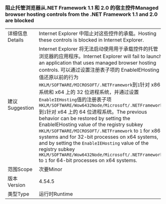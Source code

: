 ### <a name="managed-browser-hosting-controls-from-the-net-framework-11-and-20-are-blocked"></a><span data-ttu-id="3596d-101">阻止托管浏览器从.NET Framework 1.1 和 2.0 的宿主控件</span><span class="sxs-lookup"><span data-stu-id="3596d-101">Managed browser hosting controls from the .NET Framework 1.1 and 2.0 are blocked</span></span>

|   |   |
|---|---|
|<span data-ttu-id="3596d-102">详细信息</span><span class="sxs-lookup"><span data-stu-id="3596d-102">Details</span></span>|<span data-ttu-id="3596d-103">Internet Explorer 中阻止对这些控件的承载。</span><span class="sxs-lookup"><span data-stu-id="3596d-103">Hosting these controls is blocked in Internet Explorer.</span></span>|
|<span data-ttu-id="3596d-104">建议</span><span class="sxs-lookup"><span data-stu-id="3596d-104">Suggestion</span></span>|<span data-ttu-id="3596d-105">Internet Explorer 将无法启动使用用于承载控件的托管浏览器的应用程序。</span><span class="sxs-lookup"><span data-stu-id="3596d-105">Internet Explorer will fail to launch an application that uses managed browser hosting controls.</span></span> <span data-ttu-id="3596d-106">可以通过设置注册表子项的 EnableIEHosting 值还原以前的行为<code>HKLM/SOFTWARE/MICROSOFT/.NETFramework</code>到<code>1</code>针对 x86 系统和 x64 上的 32 位进程系统，并通过设置<code>EnableIEHosting</code>值的注册表子项<code>HKLM/SOFTWARE/Wow6432Node/Microsoft/.NETFramework</code>到<code>1</code>针对 x64 上的 64 位进程系统。</span><span class="sxs-lookup"><span data-stu-id="3596d-106">The previous behavior can be restored by setting the EnableIEHosting value of the registry subkey <code>HKLM/SOFTWARE/MICROSOFT/.NETFramework</code> to <code>1</code> for x86 systems and for 32-bit processes on x64 systems, and by setting the <code>EnableIEHosting</code> value of the registry subkey <code>HKLM/SOFTWARE/Wow6432Node/Microsoft/.NETFramework</code> to <code>1</code> for 64-bit processes on x64 systems.</span></span>|
|<span data-ttu-id="3596d-107">范围</span><span class="sxs-lookup"><span data-stu-id="3596d-107">Scope</span></span>|<span data-ttu-id="3596d-108">次要</span><span class="sxs-lookup"><span data-stu-id="3596d-108">Minor</span></span>|
|<span data-ttu-id="3596d-109">版本</span><span class="sxs-lookup"><span data-stu-id="3596d-109">Version</span></span>|<span data-ttu-id="3596d-110">4.5</span><span class="sxs-lookup"><span data-stu-id="3596d-110">4.5</span></span>|
|<span data-ttu-id="3596d-111">类型</span><span class="sxs-lookup"><span data-stu-id="3596d-111">Type</span></span>|<span data-ttu-id="3596d-112">运行时</span><span class="sxs-lookup"><span data-stu-id="3596d-112">Runtime</span></span>|

